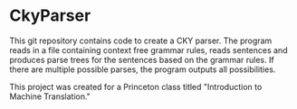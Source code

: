 # CkyParser

This git repository contains code to create a CKY parser. The program reads in a file containing context free grammar rules, reads sentences and produces parse trees for the sentences based on the grammar rules. If there are multiple possible parses, the program outputs all possibilities. 

This project was created for a Princeton class titled "Introduction to Machine Translation."
